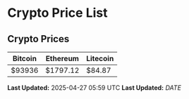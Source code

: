# Crypto Price List

## Crypto Prices
| Bitcoin | Ethereum | Litecoin |
| ------- | -------- | -------- |
| $93936 | $1797.12 | $84.87 |
**Last Updated:** 2025-04-27 05:59 UTC
**Last Updated:** $DATE$
